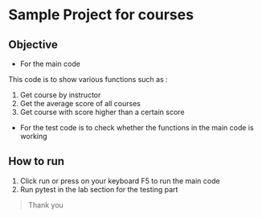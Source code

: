 # Sample Project for courses 


## Objective 

* For the main code 

This code is to show various functions such as :<br>
1. Get course by instructor 
2. Get the average score of all courses
3. Get course with score higher than a certain score 

* For the test code is to check whether the functions in the main code is working

## How to run

1. Click run or press on your keyboard F5 to run the main code
2. Run pytest in the lab section for the testing part

> Thank you 
